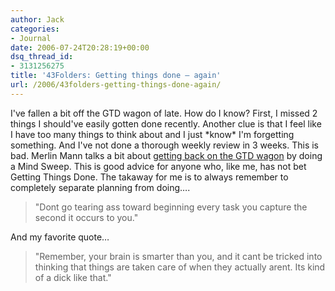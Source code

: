 ```yaml
---
author: Jack
categories:
- Journal
date: 2006-07-24T20:28:19+00:00
dsq_thread_id:
- 3131256275
title: '43Folders: Getting things done – again'
url: /2006/43folders-getting-things-done-again/
---
```


I've fallen a bit off the GTD wagon of late. How do I know? First, I missed 2 things I should've easily gotten done recently. Another clue is that I feel like I have too many things to think about and I just \*know\* I'm forgetting something. And I've not done a thorough weekly review in 3 weeks. This is bad. Merlin Mann talks a bit about [getting back on the GTD wagon](<http://www.43folders.com/2006/07/24/b2gtd-mind-sweep/>) by doing a Mind Sweep. This is good advice for anyone who, like me, has not bet Getting Things Done. The takaway for me is to always remember to completely separate planning from doing&#8230;. 

> "Dont go tearing ass toward beginning every task you capture the second it occurs to you." 

And my favorite quote&#8230; 

> "Remember, your brain is smarter than you, and it cant be tricked into thinking that things are taken care of when they actually arent. Its kind of a dick like that."